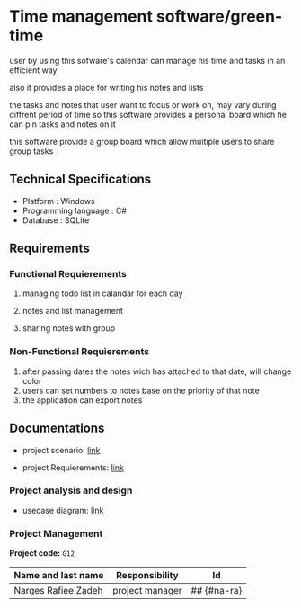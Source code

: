# **Time management software/green-time**

user by using this sofware's calendar can manage his time and tasks in an efficient way

also it provides a place for writing his notes and lists 

the tasks and notes that user want to focus or work on, may vary during diffrent period of time so this software provides a personal board which he can pin tasks and notes on it

this software provide a group board which allow multiple users to share group tasks

## Technical Specifications
* Platform : Windows
* Programming language : C#
* Database : SQLite

## Requirements
### Functional Requierements
1. managing todo list in calandar for each day 
  
2. notes and list management
 
3. sharing notes with group

### Non-Functional Requierements
1. after passing dates the notes wich has attached to that date, will change color
2. users can set numbers to notes base on the priority of that note
3. the application can export notes


## Documentations
* project scenario: [link](https://github.com/na-ra/green-time/blob/f1535866d98f66363dcbb72973f12905b0468194/documentation/Scenario)

* project Requierements: [link](https://github.com/na-ra/green-time/blob/85f984db00b45c56c47bf7bfe818cf1b0a8e603e/documentation/Requirements)

### Project analysis and design
* usecase diagram: [link](https://github.com/na-ra/green-time/blob/c879c512a5465aa11d3db74465371f543f354680/documentation/Use-case%20Diagram.jpg)
### Project Management

**Project code:** `G12`

| Name and last name | Responsibility  | Id |
|--------------------|----------|------|
|   Narges Rafiee Zadeh |  project manager  | ## {#na-ra} |



